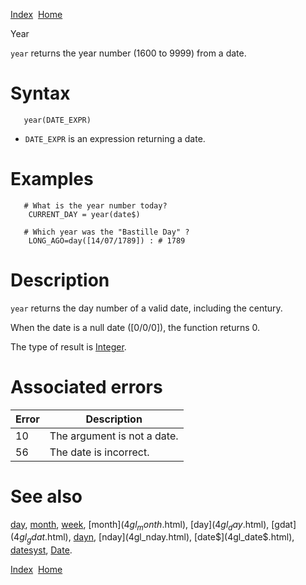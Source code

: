 [Index](index.html)  [Home](getting-started_home.html)

Year

`year` returns the year number (1600 to 9999) from a date.

# Syntax

```
   year(DATE_EXPR)
```

* `DATE_EXPR` is an expression returning a date.

# Examples

```
   # What is the year number today?
    CURRENT_DAY = year(date$)

   # Which year was the "Bastille Day" ?
    LONG_AGO=day([14/07/1789]) : # 1789
```

# Description

`year` returns the day number of a valid date, including the century.

When the date is a null date ([0/0/0]), the function returns 0.

The type of result is [Integer](4gl_integer.html).

# Associated errors

| Error | Description |
| --- | --- |
| 10 | The argument is not a date. |
| 56 | The date is incorrect. |

# See also

[day](4gl_day.html), [month](4gl_month.html), [week](4gl_week.html), [month$](4gl_month$.html), [day$](4gl_day$.html), [gdat$](4gl_gdat$.html), [dayn](4gl_day$.html), [nday](4gl_nday.html), [date$](4gl_date$.html), [datesyst](4gl_datesyst.html), [Date](4gl_date.html).

  

[Index](index.html)  [Home](getting-started_home.html)